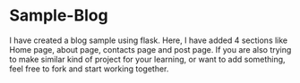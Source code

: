 # Sample-Blog
I have created a blog sample using flask.
Here, I have added 4 sections like Home page, about page, contacts page and post page.
If you are also trying to make similar kind of project for your learning, or want to add something, feel free to fork and start working together.
